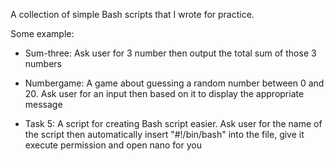 A collection of simple Bash scripts that I wrote for practice.

Some example:
- Sum-three: Ask user for 3 number then output the total sum of those 3 numbers

- Numbergame: A game about guessing a random number between 0 and 20. Ask user for an input then based on it to display the appropriate message

- Task 5: A script for creating Bash script easier. Ask user for the name of the script then automatically insert "#!/bin/bash" into the file, give it execute permission and open nano for you
